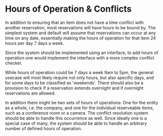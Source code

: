 Hours of Operation & Conflicts
==============================
In addition to ensuring that an item does not have a time conflict with another
reservation, most reservations will have hours to be bound by. The simplest
system and default will assume that reservations can occur at any time on any
date, essentially making the hours of operation for that item 24 hours per day
7 days a week.

Since the system should be implemented using an interface, to add hours of
operation one would implement the interface with a more complex conflict
checker.

While hours of operation could be 7 days a week 9am to 5pm, the general usecase
will most likely require not only hours, but also specific days, and for some
days to be classified as 'weekends'. There should also be a provision to check
if a reservation extends overnight and if overnight reservations are allowed.

In addition there might be two sets of hours of operations: One for the entity
as a whole, i.e. the company, and one for the individual reserveable items, such
as a conference room or a camera. The conflict resolution system should be able
to handle this occurrence as well. Since ideally one is a special case of many,
the system should be able to handle an arbitrary number of defined hours of
operation.
